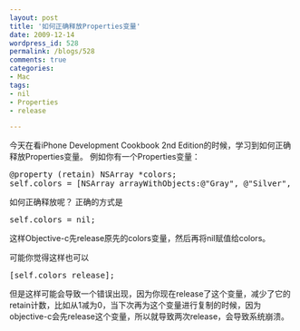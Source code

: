 ```yaml
---
layout: post
title: '如何正确释放Properties变量'
date: 2009-12-14
wordpress_id: 528
permalink: /blogs/528
comments: true
categories:
- Mac
tags:
- nil
- Properties
- release

---
```

今天在看iPhone Development Cookbook 2nd Edition的时候，学习到如何正确释放Properties变量。 
例如你有一个Properties变量：
<pre class="prettyprint linenums">
@property (retain) NSArray *colors;
self.colors = [NSArray arrayWithObjects:@"Gray", @"Silver", @"Black"];
</pre>

如何正确释放呢？ 正确的方式是
<pre class="prettyprint linenums">
self.colors = nil;
</pre>
这样Objective-c先release原先的colors变量，然后再将nil赋值给colors。

可能你觉得这样也可以
<pre class="prettyprint linenums">
[self.colors release];
</pre>
但是这样可能会导致一个错误出现，因为你现在release了这个变量，减少了它的retain计数，比如从1减为0，当下次再为这个变量进行复制的时候，因为objective-c会先release这个变量，所以就导致两次release，会导致系统崩溃。
